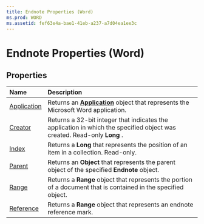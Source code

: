 ```yaml
---
title: Endnote Properties (Word)
ms.prod: WORD
ms.assetid: fef63e4a-bae1-41eb-a237-a7d04ea1ee3c
---
```



# Endnote Properties (Word)

## Properties



|**Name**|**Description**|
|:-----|:-----|
|[Application](endnote-application-property-word.md)|Returns an  **[Application](application-object-word.md)** object that represents the Microsoft Word application.|
|[Creator](endnote-creator-property-word.md)|Returns a 32-bit integer that indicates the application in which the specified object was created. Read-only  **Long** .|
|[Index](endnote-index-property-word.md)|Returns a  **Long** that represents the position of an item in a collection. Read-only.|
|[Parent](endnote-parent-property-word.md)|Returns an  **Object** that represents the parent object of the specified **Endnote** object.|
|[Range](endnote-range-property-word.md)|Returns a  **Range** object that represents the portion of a document that is contained in the specified object.|
|[Reference](endnote-reference-property-word.md)|Returns a  **Range** object that represents an endnote reference mark.|

